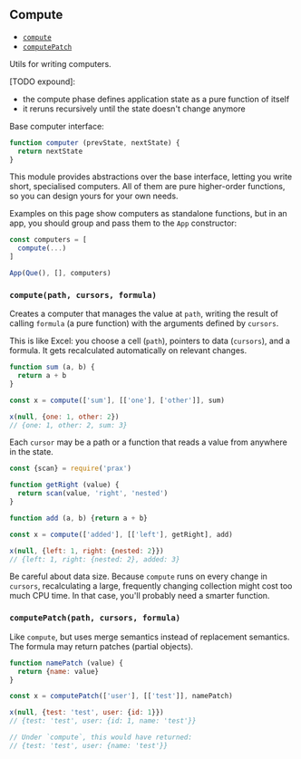 ## Compute

* [`compute`]({{url(path)}}/#-compute-path-cursors-formula-)
* [`computePatch`]({{url(path)}}/#-computepatch-path-cursors-formula-)

Utils for writing computers.

[TODO expound]:

* the compute phase defines application state as a pure function of itself
* it reruns recursively until the state doesn't change anymore

Base computer interface:

```js
function computer (prevState, nextState) {
  return nextState
}
```

This module provides abstractions over the base interface, letting you write
short, specialised computers. All of them are pure higher-order functions, so
you can design yours for your own needs.

Examples on this page show computers as standalone functions, but in an app, you
should group and pass them to the `App` constructor:

```js
const computers = [
  compute(...)
]

App(Que(), [], computers)
```

### `compute(path, cursors, formula)`

Creates a computer that manages the value at `path`, writing the result of
calling `formula` (a pure function) with the arguments defined by `cursors`.

This is like Excel: you choose a cell (`path`), pointers to data (`cursors`),
and a formula. It gets recalculated automatically on relevant changes.

```js
function sum (a, b) {
  return a + b
}

const x = compute(['sum'], [['one'], ['other']], sum)

x(null, {one: 1, other: 2})
// {one: 1, other: 2, sum: 3}
```

Each `cursor` may be a path or a function that reads a value from anywhere in
the state.

```js
const {scan} = require('prax')

function getRight (value) {
  return scan(value, 'right', 'nested')
}

function add (a, b) {return a + b}

const x = compute(['added'], [['left'], getRight], add)

x(null, {left: 1, right: {nested: 2}})
// {left: 1, right: {nested: 2}, added: 3}
```

Be careful about data size. Because `compute` runs on every change in `cursors`,
recalculating a large, frequently changing collection might cost too much CPU
time. In that case, you'll probably need a smarter function.

### `computePatch(path, cursors, formula)`

Like `compute`, but uses merge semantics instead of replacement semantics.
The formula may return patches (partial objects).

```js
function namePatch (value) {
  return {name: value}
}

const x = computePatch(['user'], [['test']], namePatch)

x(null, {test: 'test', user: {id: 1}})
// {test: 'test', user: {id: 1, name: 'test'}}

// Under `compute`, this would have returned:
// {test: 'test', user: {name: 'test'}}
```
